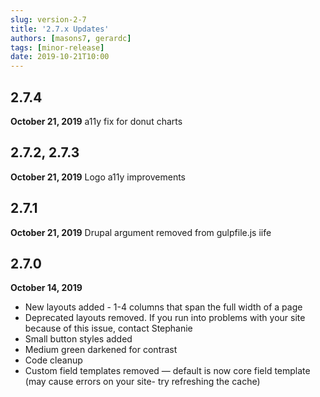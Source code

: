 ```yaml
---
slug: version-2-7
title: '2.7.x Updates'
authors: [masons7, gerardc]
tags: [minor-release]
date: 2019-10-21T10:00
---
```


## 2.7.4
**October 21, 2019**
a11y fix for donut charts

## 2.7.2, 2.7.3
**October 21, 2019**
Logo a11y improvements

## 2.7.1
**October 21, 2019**
Drupal argument removed from gulpfile.js iife

## 2.7.0
**October 14, 2019**
* New layouts added - 1-4 columns that span the full width of a page
* Deprecated layouts removed. If you run into problems with your site because of this issue, contact Stephanie
* Small button styles added
* Medium green darkened for contrast
* Code cleanup
* Custom field templates removed — default is now core field template (may cause errors on your site- try refreshing the cache)
